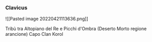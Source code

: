 ### Clavicus
![[Pasted image 20220421113636.png]]


Tribù tra Altopiano del Re e Picchi d'Ombra
(Deserto Morto regione arancione)
Capo Clan Korol
